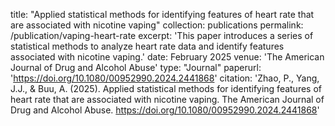 title: "Applied statistical methods for identifying features of heart rate that are associated with nicotine vaping"
collection: publications
permalink: /publication/vaping-heart-rate
excerpt: 'This paper introduces a series of statistical methods to analyze heart rate data and identify features associated with nicotine vaping.'
date: February 2025
venue: 'The American Journal of Drug and Alcohol Abuse'
type: "Journal"
paperurl: 'https://doi.org/10.1080/00952990.2024.2441868'
citation: 'Zhao, P., Yang, J.J., & Buu, A. (2025). Applied statistical methods for identifying features of heart rate that are associated with nicotine vaping. The American Journal of Drug and Alcohol Abuse. https://doi.org/10.1080/00952990.2024.2441868'
